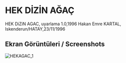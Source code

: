 # HEK DİZİN AĞAÇ

  HEK DiZiN AGAC, uyarlama 1.0,1996
  Hakan Emre KARTAL, Iskenderun/HATAY,23/11/1996

## Ekran Görüntüleri / Screenshots
![HEKAGAC_1]()

